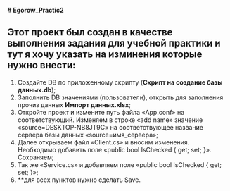 **# Egorow_Practic2**
## Этот проект был создан в качестве выполнения задания для учебной практики и тут я хочу указать на изминения которые нужно внести:
1. Создайте DB по приложенному скрипту (**Скрипт на создание базы данных.db**);
2. Заполнить DB значениями (пользователи), открыть для заполнения прочиз данных **Импорт данных.xlsx**;
3. Откройте проект и измените путь файла «App.conf» на соответствующий. Изменяем в строке «add name» значение «source=DESKTOP-NB8JT9C» на соответствующее название сервера базы данных «source=имя_сервера»;
4. Далее открываем файл «Client.cs» и вносим изменения. Необходимо добавить поле «public bool IsChecked { get; set; }». Сохраняем;
5. Так же «Service.cs» и добавляем поле «public bool IsChecked { get; set; }»;
6. **для всех пунктов нужно сделать Save.
